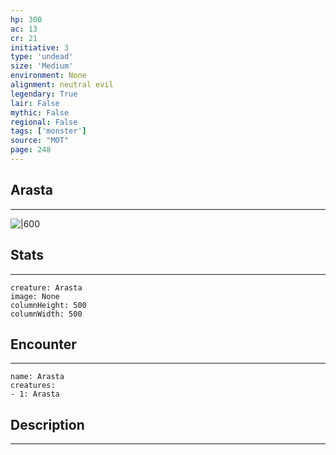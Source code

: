 ```yaml
---
hp: 300
ac: 13
cr: 21
initiative: 3
type: 'undead'    
size: 'Medium'
environment: None
alignment: neutral evil
legendary: True
lair: False
mythic: False
regional: False
tags: ['monster']
source: "MOT"
page: 248
---
```


## Arasta
---

![|600](D:/Program%20Files/5e.tools/img/bestiary/MOT/Arasta.jpg)

## Stats
---

```statblock
creature: Arasta
image: None
columnHeight: 500
columnWidth: 500
```

## Encounter
---

```encounter-table
name: Arasta
creatures:
- 1: Arasta
```

## Description
---




